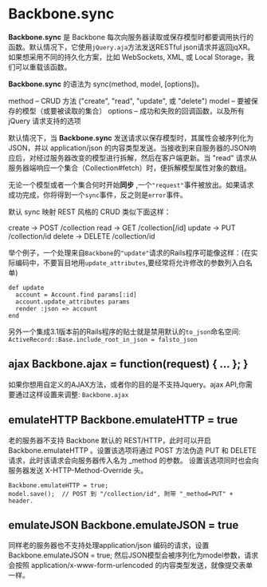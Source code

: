 # Backbone.sync
**Backbone.sync** 是 Backbone 每次向服务器读取或保存模型时都要调用执行的函数。默认情况下，它使用```jQuery.aja```方法发送RESTful json请求并返回jqXR。如果想采用不同的持久化方案，比如 WebSockets, XML, 或 Local Storage，我们可以重载该函数。

**Backbone.sync** 的语法为 sync(method, model, [options])。

method – CRUD 方法 ("create", "read", "update", 或 "delete")
model – 要被保存的模型（或要被读取的集合）
options – 成功和失败的回调函数，以及所有 jQuery 请求支持的选项

默认情况下，当 **Backbone.sync** 发送请求以保存模型时，其属性会被序列化为JSON，并以 application/json 的内容类型发送。当接收到来自服务器的JSON响应后，对经过服务器改变的模型进行拆解，然后在客户端更新。当 "read" 请求从服务器端响应一个集合（Collection#fetch）时，便拆解模型属性对象的数组。

无论一个模型或者一个集合何时开始**同步** ,一个```"request"```事件被放出。如果请求成功完成，你将得到一个```sync```事件，反之则是```error```事件。 

默认 sync 映射 REST 风格的 CRUD 类似下面这样：

create → POST   /collection
read → GET   /collection[/id]
update → PUT   /collection/id
delete → DELETE   /collection/id

举个例子，一个处理来自```Backbone```的```"update"```请求的Rails程序可能像这样：(在实际编码中，不要盲目地用```update_attributes```,要经常将允许修改的参数列入白名单)
```
def update
  account = Account.find params[:id]
  account.update_attributes params
  render :json => account
end
```
另外一个集成3.1版本前的Rails程序的贴士就是禁用默认的```to_json```命名空间:
```ActiveRecord::Base.include_root_in_json = falsto_json```

## ajax   Backbone.ajax = function(request) { ... };  }
如果你想用自定义的AJAX方法，或者你的目的是不支持Jquery。ajax API,你需要通过这样设置来调整: ```Backbone.ajax```  
 


## emulateHTTP   Backbone.emulateHTTP = true 
老的服务器不支持 Backbone 默认的 REST/HTTP，此时可以开启Backbone.emulateHTTP 。设置该选项将通过 POST 方法伪造 PUT 和 DELETE 请求，此时该请求会向服务器传入名为 _method 的参数。 设置该选项同时也会向服务器发送 X-HTTP-Method-Override 头。

```
Backbone.emulateHTTP = true;
model.save();  // POST 到 "/collection/id", 附带 "_method=PUT" + header.
```

## emulateJSON   Backbone.emulateJSON = true 
同样老的服务器也不支持处理application/json 编码的请求，设置 Backbone.emulateJSON = true; 然后JSON模型会被序列化为model参数，请求会按照 application/x-www-form-urlencoded 的内容类型发送，就像提交表单一样。

